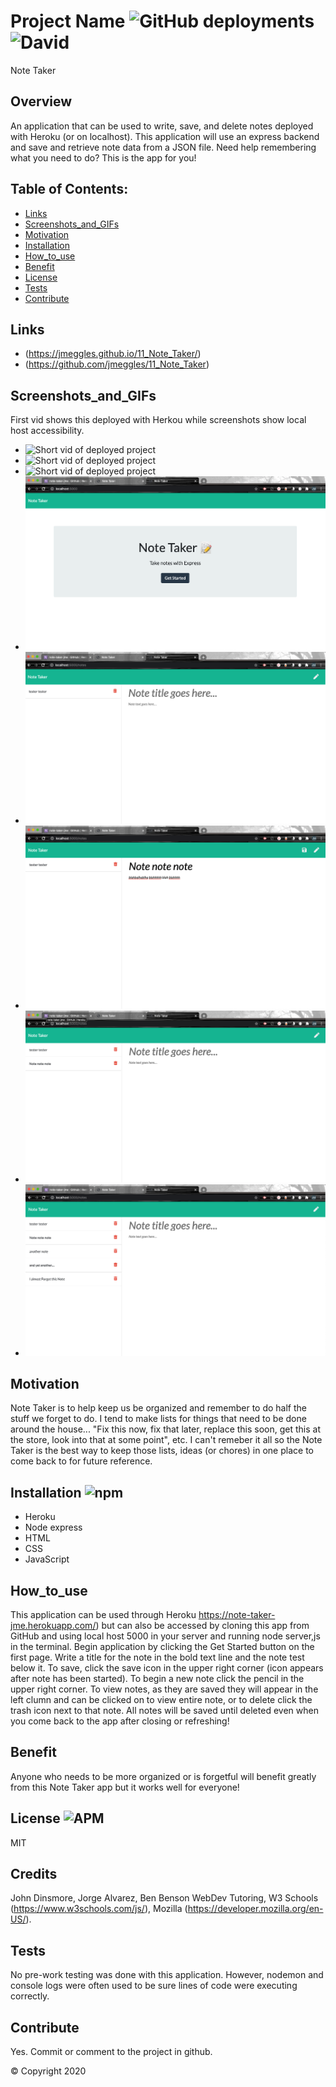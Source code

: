 # Project Name ![GitHub deployments](https://img.shields.io/github/deployments/badges/shields/shields-staging?color=lightgrey&style=plastic) ![David](https://img.shields.io/david/dev/expressjs/express?color=pink&style=plastic)
 Note Taker

  ## Overview 
  An application that can be used to write, save, and delete notes deployed with Heroku (or on localhost). This application will use an express backend and save and retrieve note data from a JSON file.  Need help remembering what you need to do?  This is the app for you!

  ## Table of Contents:
  - [Links](#Links)
  - [Screenshots_and_GIFs](#Screenshots_and_GIFs)
  - [Motivation](#Motivation)
  - [Installation](#Installation)
  - [How_to_use](#How_to_use)
  - [Benefit](#Benefit)
  - [License](#License)
  - [Tests](#Tests)
  - [Contribute](#Contribute)

 ## Links
  - (https://jmeggles.github.io/11_Note_Taker/)
  - (https://github.com/jmeggles/11_Note_Taker)

 ## Screenshots_and_GIFs 
 First vid shows this deployed with Herkou while screenshots show local host accessibility. 
  - ![Short vid of deployed project](https://media.giphy.com/media/fr40Y8f2QGziXFeWlz/giphy.gif) 
  - ![Short vid of deployed project](https://media.giphy.com/media/kG8nF5wIqhnuZZHESZ/giphy.gif) 
  - ![Short vid of deployed project](https://media.giphy.com/media/Kzn71NjaFKVs7DyJiD/giphy.gif) 
  - ![Screenshot of deployed project](./public/assets/images/screenshot.png) 
  - ![Screenshot of deployed project](./public/assets/images/screenshot1.png)  
  - ![Screenshot of deployed project](./public/assets/images/screenshot2.png)
  - ![Screenshot of deployed project](./public/assets/images/screenshot3.png)  
  - ![Screenshot of deployed project](./public/assets/images/screenshot4.png)
  
  ## Motivation
  Note Taker is to help keep us be organized and remember to do half the stuff we forget to do.  I tend to make lists for things that need to be done around the house...  "Fix this now, fix that later, replace this soon, get this at the store, look into that at some point", etc.  I can't remeber it all so the Note Taker is the best way to keep those lists, ideas (or chores) in one place to come back to for future reference.      

  ## Installation ![npm](https://img.shields.io/npm/v/npm?color=pink&style=plastic) 
  - Heroku
  - Node express
  - HTML
  - CSS
  - JavaScript
  
  ## How_to_use
  This application can be used through Heroku https://note-taker-jme.herokuapp.com/) but can also be accessed by cloning this app from GitHub and using local host 5000 in your server and running node server,js in the terminal. 
  Begin application by clicking the Get Started button on the first page. Write a title for the note in the bold text line and the note test below it.  To save, click the save icon in the upper right corner (icon appears after note has been started).  To begin a new note click the pencil in the upper right corner.  To view notes, as they are saved they will appear in the left clumn and can be clicked on to view entire note, or to delete click the trash icon next to that note.  All notes will be saved until deleted even when you come back to the app after closing or refreshing!

  ## Benefit
  Anyone who needs to be more organized or is forgetful will benefit greatly from this Note Taker app but it works well for everyone!

  ## License ![APM](https://img.shields.io/apm/l/npm?color=pink&style=plastic)
  MIT

  ## Credits
  John Dinsmore, Jorge Alvarez, Ben Benson WebDev Tutoring, W3 Schools (https://www.w3schools.com/js/), Mozilla (https://developer.mozilla.org/en-US/).

  ## Tests
  No pre-work testing was done with this application. However, nodemon and console logs were often used to be sure lines of code were executing correctly.  

  ## Contribute
  Yes. Commit or comment to the project in github.

  © Copyright 2020

